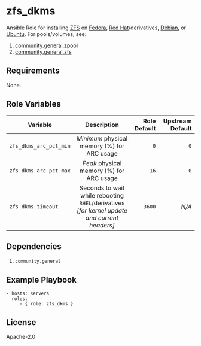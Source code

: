 zfs\_dkms
=========

Ansible Role for installing [ZFS](https://zfsonlinux.org/)
on [Fedora](https://openzfs.github.io/openzfs-docs/Getting%20Started/Fedora/index.html#installation),
[Red Hat](https://openzfs.github.io/openzfs-docs/Getting%20Started/RHEL-based%20distro/index.html)/derivatives,
[Debian](https://openzfs.github.io/openzfs-docs/Getting%20Started/Debian/index.html),
or [Ubuntu](https://openzfs.github.io/openzfs-docs/Getting%20Started/Ubuntu/index.html).
For pools/volumes, see:

1. [community.general.zpool](https://docs.ansible.com/ansible/latest/collections/community/general/zpool_module.html)
2. [community.general.zfs](https://docs.ansible.com/ansible/latest/collections/community/general/zfs_module.html)

Requirements
------------

None.

Role Variables
--------------

| Variable | Description | Role Default | Upstream Default |
|----------|:-----------:|--------:|--------:|
| `zfs_dkms_arc_pct_min` | _Minimum_ physical memory (%) for ARC usage | `0` | `0` |
| `zfs_dkms_arc_pct_max` | _Peak_ physical memory (%) for ARC usage | `16` | `0` |
| `zfs_dkms_timeout` | Seconds to wait while rebooting `RHEL`/derivatives<br />_[for kernel update and current headers]_ | `3600` | _N/A_ |

Dependencies
------------

1. `community.general`

Example Playbook
----------------

    - hosts: servers
      roles:
         - { role: zfs_dkms }

License
-------

Apache-2.0

